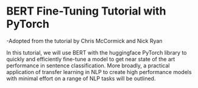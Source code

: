 # BERT Fine-Tuning Tutorial with PyTorch
-Adopted from the tutorial by Chris McCormick and Nick Ryan

In this tutorial, we will use BERT with the huggingface PyTorch library to quickly and efficiently fine-tune a model to get near state of the art performance in sentence classification. More broadly, a practical application of transfer learning in NLP to create high performance models with minimal effort on a range of NLP tasks will be outlined.
